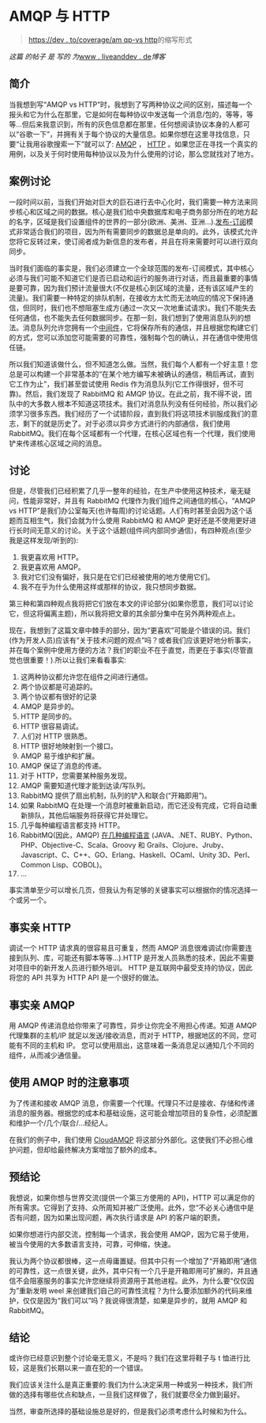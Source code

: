 # AMQP 与 HTTP

> [https://dev . to/coverage/am qp-vs http](https://dev.to/fedejsoren/amqp-vs-http)的缩写形式

*这篇* *的帖子* *是* *写的* *为*[www . liveanddev . de](http://www.liveanddev.de)*博客*

## [](#introduction)简介

当我想到写“AMQP vs HTTP”时，我想到了写两种协议之间的区别，描述每一个报头和它为什么在那里，它是如何在每种协议中发送每一个消息/包的，等等，等等...但后来我意识到，所有的灰色信息都在那里，任何想阅读协议本身的人都可以“谷歌一下”，并拥有关于每个协议的大量信息。如果你想在这里寻找信息，只要“让我用谷歌搜索一下”就可以了: [AMQP](http://lmgtfy.com/?q=AMQP+protocol) ， [HTTP](http://lmgtfy.com/?q=HTTP+protocol) 。如果您正在寻找一个真实的用例，以及关于何时使用每种协议以及为什么使用的讨论，那么您就找对了地方。

## [](#case-of-discussion)案例讨论

一段时间以前，当我们开始对巨大的巨石进行去中心化时，我们需要一种方法来同步核心和区域之间的数据。核心是我们给中央数据库和电子商务部分所在的地方起的名字，区域是我们设置组件的世界的一部分(欧洲、美洲、亚洲...).[发布-订阅](https://en.wikipedia.org/wiki/Publish%E2%80%93subscribe_pattern)模式非常适合我们的项目，因为所有需要同步的数据总是单向的。此外，该模式允许您将它反转过来，使订阅者成为新信息的发布者，并且在将来需要时可以进行双向同步。

当时我们面临的事实是，我们必须建立一个全球范围的发布-订阅模式，其中核心必须与我们可能不知道它们是否已启动和运行的服务进行对话，而且最重要的事情是要可靠，因为我们预计流量很大(不仅是核心到区域的流量，还有该区域产生的流量)。我们需要一种特定的排队机制，在接收方太忙而无法响应的情况下保持通信，但同时，我们也不想阻塞生成方(通过一次又一次地重试请求)。我们不能失去任何通信，也不能失去任何数据同步。在那一刻，我们想到了使用消息队列的想法。消息队列允许您拥有一个[中间件](https://en.wikipedia.org/wiki/Middleware)，它将保存所有的通信，并且根据您构建它们的方式，您可以添加您可能需要的可靠性，强制每个包的确认，并在通信中使用信任链。

所以我们知道该做什么，但不知道怎么做。当然，我们每个人都有一个好主意！您总是可以构建一个非常基本的“在某个地方编写未被确认的通信，稍后再试，直到它工作为止”，我们甚至尝试使用 Redis 作为消息队列(它工作得很好，但不可靠)。然后，我们发现了 RabbitMQ 和 AMQP 协议。在此之前，我不得不说，团队中的大多数人根本不知道这项技术。我们对消息队列没有任何经验，所以我们必须学习很多东西。我们经历了一个试错阶段，直到我们将这项技术驯服成我们的意志，剩下的就是历史了。对于必须以异步方式进行的内部通信，我们使用 RabbitMQ。我们在每个区域都有一个代理，在核心区域也有一个代理，我们使用铲来传递核心区域之间的消息。

## [](#discussion)讨论

但是，尽管我们已经积累了几乎一整年的经验，在生产中使用这种技术，毫无疑问，性能非常好，并且有 RabbitMQ 代理作为我们组件之间通信的核心，“AMQP vs HTTP”是我们办公室每天(也许每周)的讨论话题。人们有时甚至会因为这个话题而互相生气，我们会就为什么使用 RabbitMQ 和 AMQP 更好还是不使用更好进行长时间无意义的讨论。关于这个话题(组件间内部同步通信)，有四种观点(至少我是这样发现/听到的):

1.  我更喜欢用 HTTP。
2.  我更喜欢用 AMQP。
3.  我对它们没有偏好，我只是在它们已经被使用的地方使用它们。
4.  我不在乎为什么使用这样或那样的协议，我只想同步数据。

第三种和第四种观点我将把它们放在本文的评论部分(如果你愿意，我们可以讨论它，但这将偏离主题)，所以我将把文章的其余部分集中在另外两种观点上。

现在，我想到了这篇文章中棘手的部分，因为“更喜欢”可能是个错误的词。我们(作为开发人员)应该有“关于技术问题的观点”吗？或者我们应该更好地分析事实，并在每个案例中使用方便的方法？我们的职业不在于直觉，而更在于事实(尽管直觉也很重要！).所以让我们来看看事实:

1.  这两种协议都允许您在组件之间进行通信。
2.  两个协议都是可追踪的。
3.  两个协议都有很好的记录
4.  AMQP 是异步的。
5.  HTTP 是同步的。
6.  HTTP 很容易调试。
7.  人们对 HTTP 很熟悉。
8.  HTTP 很好地映射到一个接口。
9.  AMQP 易于维护和扩展。
10.  AMQP 保证了消息的传递。
11.  对于 HTTP，您需要某种服务发现。
12.  AMQP 需要知道代理才能到达读/写队列。
13.  RabbitMQ 提供了扇出机制，队列的铲入和联合(“开箱即用”)。
14.  如果 RabbitMQ 在处理一个消息时被重新启动，而它还没有完成，它将自动重新排队，其他后端服务将获得它并处理它。
15.  几乎每种编程语言都支持 HTTP。
16.  RabbitMQ(因此，AMQP) [在几种编程语言](https://www.rabbitmq.com/devtools.html) (JAVA、.NET、RUBY、Python、PHP、Objective-C、Scala、Groovy 和 Grails、Clojure、Jruby、Javascript、C、C++、GO、Erlang、Haskell、OCaml、Unity 3D、Perl、Common Lisp、COBOL)。
17.  ...

事实清单至少可以增长几页，但我认为有足够的关键事实可以根据你的情况选择一个或另一个。

## [](#facts-prohttp)事实亲 HTTP

调试一个 HTTP 请求真的很容易且可重复，然而 AMQP 消息很难调试(你需要连接到队列、库，可能还有脚本等等...).HTTP 是开发人员熟悉的技术，因此不需要对项目中的新开发人员进行额外培训。
HTTP 是互联网中最受支持的协议，因此将您的 API 共享为 HTTP API 是一个很好的做法。

## [](#facts-proamqp)事实亲 AMQP

用 AMQP 传递消息给你带来了可靠性，异步让你完全不用担心传递。知道 AMQP 代理集群的主机/IP 就足以发送/接收消息，而对于 HTTP，根据地区的不同，您可能有不同的主机和 IP。
您可以使用扇出，这意味着一条消息足以通知几个不同的组件，从而减少通信量。

## [](#considerations-when-using-amqp)使用 AMQP 时的注意事项

为了传递和接收 AMQP 消息，你需要一个代理。代理只不过是接收、存储和传递消息的服务器。根据您的成本和基础设施，这可能会增加项目的复杂性，必须配置和维护一个/几个/联合/...经纪人。

在我们的例子中，我们使用 [CloudAMQP](https://www.cloudamqp.com/) 将这部分外部化。这使我们不必担心维护问题，但却给最终解决方案增加了额外的成本。

## [](#preconclusion)预结论

我想说，如果你想与世界交流(提供一个第三方使用的 API)，HTTP 可以满足你的所有需求。它得到了支持、众所周知并被广泛使用。此外，您“不必关心通信中是否有问题，因为如果出现问题，再次执行请求是 API 的客户端的职责。

如果你想进行内部交流，控制每一个请求，我会使用 AMQP，因为它易于使用，被当今使用的大多数语言支持，可靠，可伸缩，快速。

我认为两个协议都很棒，这一点毋庸置疑。但其中只有一个增加了“开箱即用”通信的可靠性，这一点很关键，此外，其中只有一个几乎是开箱即用可扩展的，并且通信不会阻塞服务的事实允许您继续将资源用于其他进程。此外，为什么要“仅仅因为”重新发明 weel 来创建我们自己的可靠性流程？为什么要添加额外的代码来维护，仅仅是因为“我们可以”吗？我说得很清楚，如果是异步的，就用 AMQP 和 RabbitMQ。

## [](#conclusion)结论

或许你已经意识到整个讨论毫无意义，不是吗？我们在这里将鞋子与 t 恤进行比较，这是我们长期以来一直在犯的一个错误。

我们应该关注什么是真正重要的:我们为什么决定采用一种或另一种技术，我们所做的选择有哪些优点和缺点，一旦我们这样做了，我们就要尽全力做到最好。

当然，审查所选择的基础设施总是好的，但是我们必须考虑什么时候和为什么。